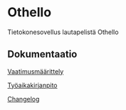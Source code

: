 # Othello

Tietokonesovellus lautapelistä Othello

## Dokumentaatio

[Vaatimusmäärittely](https://github.com/ArtturiV/ot-harjoitustyo/blob/master/othello/dokumentaatio/vaatimusmaarittely.md)

[Työaikakirjanpito](https://github.com/ArtturiV/ot-harjoitustyo/blob/master/othello/dokumentaatio/tuntikirjanpito.md)

[Changelog](https://github.com/ArtturiV/ot-harjoitustyo/blob/master/othello/dokumentaatio/changelog.md)
